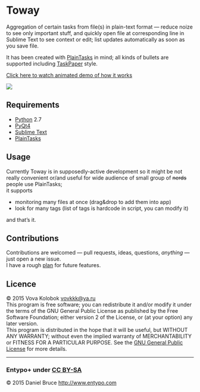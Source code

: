 # Toway
Aggregation of certain tasks from file(s) in plain-text format — reduce noize to see only important stuff, and quickly open file at corresponding line in Sublime Text to see context or edit; list updates automatically as soon as you save file.

It has been created with [PlainTasks](https://github.com/aziz/PlainTasks#plaintasks) in mind; all kinds of bullets are supported including [TaskPaper](http://www.hogbaysoftware.com/products/taskpaper) style.

[Click here to watch animated demo of how it works](toway-demo.gif)

![](https://cloud.githubusercontent.com/assets/1975298/10135507/64dc6a24-6610-11e5-94d5-b8d0ac84bb6d.png)

## Requirements
* [Python](https://www.python.org/downloads/) 2.7
* [PyQt4](http://www.riverbankcomputing.com/software/pyqt/download)
* [Sublime Text](http://www.sublimetext.com/2)
* [PlainTasks](https://github.com/aziz/PlainTasks#installation)


## Usage
Currently Toway is in supposedly-active development so it might be not really convenient or/and useful for wide audience of small group of ~~nerds~~ people use PlainTasks;  
it supports  

* monitoring many files at once (drag&drop to add them into app)
* look for many tags (list of tags is hardcode in script, you can modify it)

and that’s it.


## Сontributions
Contributions are welcomed — pull requests, ideas, questions, _anything_ — just open a new issue.  
I have a rough [plan](Toway.todolist.txt) for future features.


## Licence
© 2015 Vova Kolobok <vovkkk@ya.ru>  
This program is free software; you can redistribute it and/or modify it under the terms of the GNU General Public License as published by the Free Software Foundation; either version 2 of the License, or (at your option) any later version.  
This program is distributed in the hope that it will be useful, but WITHOUT ANY WARRANTY; without even the implied warranty of MERCHANTABILITY or FITNESS FOR A PARTICULAR PURPOSE. See the [GNU General Public License](http://www.gnu.org/licenses/gpl-2.0.html) for more details.

<hr>

### Entypo+ under [CC BY-SA](http://creativecommons.org/licenses/by-sa/4.0/)
© 2015 Daniel Bruce <http://www.entypo.com>
